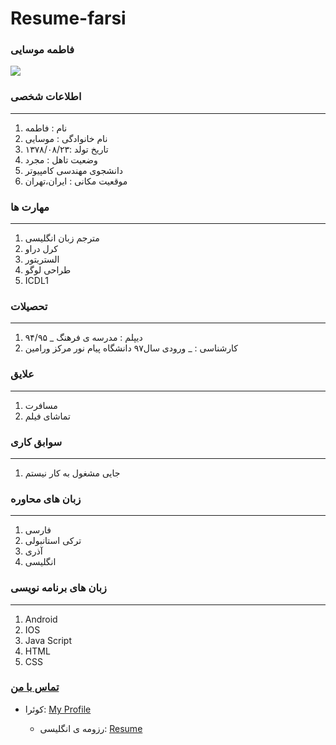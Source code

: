 # Resume-farsi
### فاطمه موسایی
<img src="https://avatars.githubusercontent.com/u/72305540?v=4" /></a>

### اطلاعات شخصی

---
<ol>
 <li> نام : فاطمه</li>
 <li> نام خانوادگی : موسایی</li>
 <li> تاریخ تولد :۱۳۷۸/۰۸/۲۳</li>
 <li> وضعیت تاهل : مجرد</li>
 <li> دانشجوی مهندسی کامپیوتر</li>
 <li> موقعیت مکانی : ایران،تهران</li>
</ol>


### مهارت ها

---
<ol>
 <li> مترجم زبان انگلیسی</li>
 <li> کرل دراو</li>
 <li>الستریتور</li>
 <li>طراحی لوگو</li>
 <li>ICDL1</li>


</ol>

### تحصیلات

---
<ol>
<li> دیپلم : مدرسه ی فرهنگ
 _ ۹۴/۹۵</li>
<li> کارشناسی : 
 _ ورودی سال۹۷ دانشگاه پیام نور مرکز ورامین</li>
</ol>

### علایق

---
<ol>
 <li> مسافرت</li>
 <li> تماشای فیلم</li>
</ol>

### سوابق کاری

---
<ol>
 <li> جایی مشغول به کار نیستم </li>
</ol>

### زبان های محاوره

---
<ol>
 <li> فارسی</li>
 <li> ترکی استانبولی</li>
 <li> آذری</li>
 <li> انگلیسی</li>
</ol>

### زبان های برنامه نویسی

---
<ol>
 <li> Android</li>
 <li> IOS</li>
 <li> Java Script</li>
 <li> HTML</li>
 <li> CSS</li>
</ol> 
 

### [تماس با من](https://web.telegram.org/#/im?p=@fatememosaee)
 - کوئرا: <a href="https://quera.ir/profile/fatememosaee">My Profile</a>

   - رزومه ی انگلیسی: <a href="https://fatememosaee.github.io/Resume/"> Resume </a>
